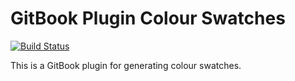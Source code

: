 # GitBook Plugin Colour Swatches

[![Build Status](https://travis-ci.org/myles/gitbook-plugin-colour-swatch.svg?branch=master)](https://travis-ci.org/myles/gitbook-plugin-colour-swatch)

This is a GitBook plugin for generating colour swatches.

